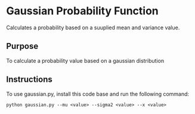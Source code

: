 # Gaussian Probability Function

Calculates a probability based on a suuplied mean and variance value.

## Purpose

To calculate a probability value based on a gaussian distribution

## Instructions

To use gaussian.py, install this code base and run the following command:

    python gaussian.py --mu <value> --sigma2 <value> --x <value>

